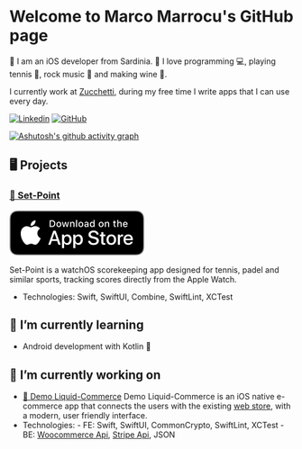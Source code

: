 # Welcome to Marco Marrocu's GitHub page

📱 I am an iOS developer from Sardinia. 🌊
 I love programming 💻, playing tennis 🎾, rock music 🎸 and making wine 🍇.

 I currently work at [Zucchetti](https://www.zucchetti.it), during my free time I write apps that I can use every day.

[![Linkedin](https://img.shields.io/badge/-Marco_Marrocu-blue?style=flat-square&logo=Linkedin&logoColor=white&link=https://www.linkedin.com/in/marrocumarco/)](https://www.linkedin.com/in/marrocumarco/)
[![GitHub](https://img.shields.io/github/followers/marrocumarco?label=follow&style=social)](https://github.com/marrocumarco)

[![Ashutosh's github activity graph](https://github-readme-activity-graph.vercel.app/graph?username=marrocumarco&theme=github-compact)](https://github.com/ashutosh00710/github-readme-activity-graph)

## 🖥️ Projects

### [🎾 Set-Point](https://github.com/marrocumarco/Set-Point/)

[![App Store](./assets/images/app_store_logo.svg)](https://apps.apple.com/app/set-point/id6505079778)

Set-Point is a watchOS scorekeeping app designed for tennis, padel and similar sports, tracking scores directly from the Apple Watch.

- Technologies: Swift, SwiftUI, Combine, SwiftLint, XCTest

## 🌱 I’m currently learning

- Android development with Kotlin 🤖

## 🔭 I’m currently working on

- [🍷 Demo Liquid-Commerce](https://github.com/marrocumarco/Demo-Liquid-Commerce)
Demo Liquid-Commerce is an iOS native e-commerce app that connects the users with the existing [web store](https://www.demoliquid.it), with a modern, user friendly interface.
- Technologies:
        - FE: Swift, SwiftUI, CommonCrypto, SwiftLint, XCTest
        - BE: [Woocommerce Api](https://woocommerce.github.io/woocommerce-rest-api-docs/#), [Stripe Api](https://github.com/stripe/stripe-ios), JSON
<!--
**marrocumarco/marrocumarco** is a ✨ _special_ ✨ repository because its `README.md` (this file) appears on your GitHub profile.

Here are some ideas to get you started:

- 🔭 I’m currently working on ...
- 🌱 I’m currently learning ...
- 👯 I’m looking to collaborate on ...
- 🤔 I’m looking for help with ...
- 💬 Ask me about ...
- 📫 How to reach me: ...
- 😄 Pronouns: ...
- ⚡ Fun fact: ...
-->

